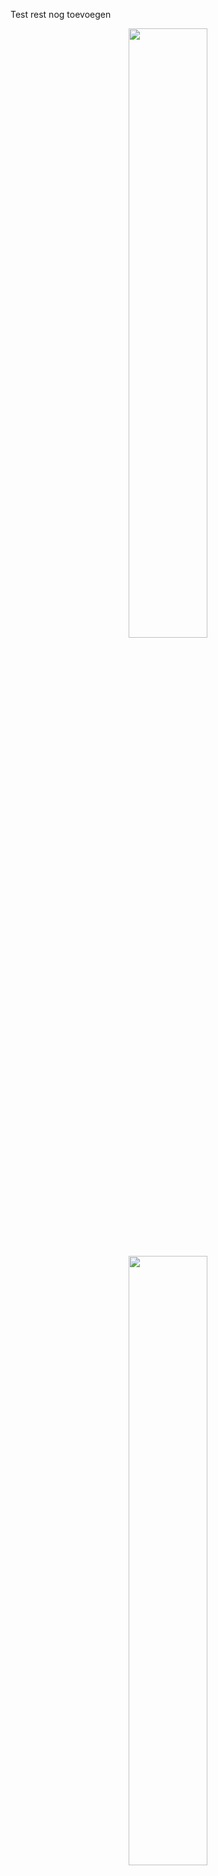 Test rest nog toevoegen

<p align="center" width="100%">
    <img width="50%" src="https://user-images.githubusercontent.com/98945883/160182701-a5e56c30-cddb-4d7f-ab6f-e454934047ef.png")

</p>

<br>
  
<p align="center" width="100%">
    <img width="50%" src="https://user-images.githubusercontent.com/98945883/160124972-0002ce57-6516-4495-88cb-97ce8e3f037a.jpeg">
</p>

